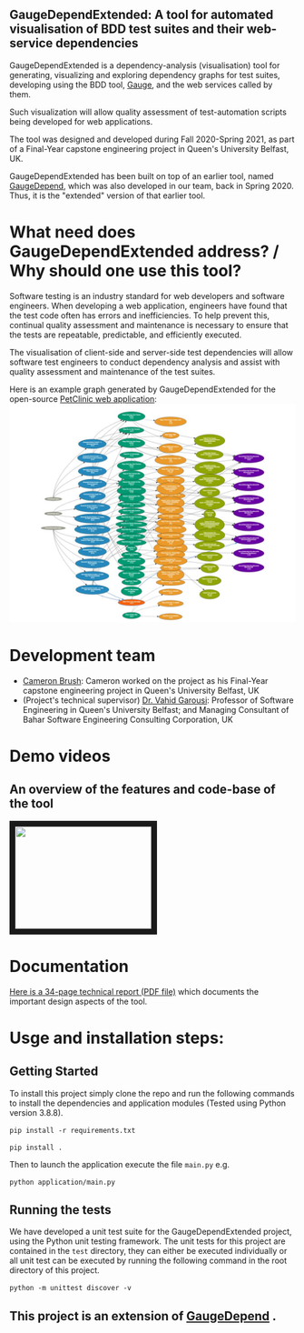 GaugeDependExtended: A tool for automated visualisation of BDD test suites and their web-service dependencies
------------------------------------------------------------------------------------------------------

GaugeDependExtended is a dependency-analysis (visualisation) tool for generating, visualizing and exploring dependency graphs for test suites, developing using the BDD tool, [Gauge](https://gauge.org), and the web services called by them. 

Such visualization will allow quality assessment of test-automation scripts being developed for web applications.

The tool was designed and developed during Fall 2020-Spring 2021, as part of a Final-Year capstone engineering project in Queen's University Belfast, UK. 

GaugeDependExtended has been built on top of an earlier tool, named [GaugeDepend](https://github.com/vgarousi/GaugeDepend), which was also developed in our team, back in Spring 2020. Thus, it is the "extended" version of that earlier tool.

# What need does GaugeDependExtended address? / Why should one use this tool?

Software testing is an industry standard for web developers and software engineers. When developing a web application, engineers have found that the test code often has errors and inefficiencies. To help prevent this, continual quality assessment and maintenance is necessary to ensure that the tests are repeatable, predictable, and efficiently executed.  

The visualisation of client-side and server-side test dependencies will allow software test engineers to conduct dependency analysis and assist with quality assessment and maintenance of the test suites.

Here is an example graph generated by GaugeDependExtended for the open-source [PetClinic web application](https://github.com/spring-projects/spring-petclinic):
![Example graph](https://raw.githubusercontent.com/vgarousi/GaugeDependExtended/6d952e23a06fb498748967971a40b9679e82b9f6/resources/petclinic_graph.JPG)

# Development team 
* [Cameron Brush](https://www.linkedin.com/in/cameronbrush/): Cameron worked on the project as his Final-Year capstone engineering project in Queen's University Belfast, UK
* (Project's technical supervisor) [Dr. Vahid Garousi](https://www.vgarousi.com): Professor of Software Engineering in Queen's University Belfast; and Managing Consultant of Bahar Software Engineering Consulting Corporation, UK

# Demo videos
## An overview of the features and code-base of the tool

<a href="http://www.youtube.com/watch?feature=player_embedded&v=Yg9K33ur63o" target="_blank"><img src="http://img.youtube.com/vi/Yg9K33ur63o/0.jpg" 
 width="240" height="180" border="10" /></a>
 
# Documentation

[Here is a 34-page technical report (PDF file)](https://github.com/vgarousi/GaugeDependExtended/blob/362b03e349e287c94949ba1ae78f37d832d97318/docs/Technical%20Report-GaugeDependExtended-May%2019.pdf) which documents the important design aspects of the tool.


# Usge and installation steps:

## Getting Started 
To install this project simply clone the repo and run the following commands to install the dependencies and application modules (Tested using Python version 3.8.8).
```
pip install -r requirements.txt
```
```
pip install .
```
Then to launch the application execute the file `main.py` e.g. 
```
python application/main.py
```

## Running the tests
We have developed a unit test suite for the GaugeDependExtended project, using the Python unit testing framework. The unit tests for this project are contained in the `test` directory, they can either be executed individually or all unit test can be executed by running the following command in the root directory of this project. 
```
python -m unittest discover -v
```


This project is an extension of [GaugeDepend](https://github.com/vgarousi/GaugeDepend) .
---------------------------------------------------------------------------------------------------------

